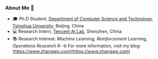 ### About Me 🙌

- 🎓 Ph.D Student, [Department of Computer Science and Technology](http://www.cs.tsinghua.edu.cn/), [Tsinghua University](https://www.tsinghua.edu.cn), Beijing, China
- 💻 Research Intern, [Tencent AI Lab](https://ai.tencent.com/ailab/), Shenzhen, China
- 📚 Research Interest: *Machine Learning, Reinforcement Learning, Operations Research*
#- 🌐 For more information, visit my blog: [https://www.zhangwp.com](https://www.zhangwp.com)
